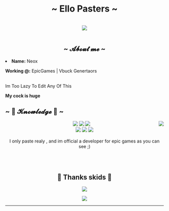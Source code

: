 <body>
<h1 align="center">~ Ello Pasters ~</h1>
<br>
<div align="center">
<img src="https://i.imgur.com/jx17oHT.gif">
</div>
<br>
<div>
<h2 align="center">  ~ 𝓐𝓫𝓸𝓾𝓽 𝓶𝓮 ~  </h2>
<li>
<b>Name:</b> Neox </li>

<b>Working @:</b> EpicGames | Vbuck Genertaors
</li>
<br> Im Too Lazy To Edit Any Of This 
<p><b>    My cock is huge <br>
                 </b></p>
</div>
<div>
<h2 align="left">            ~ 📇 𝓚𝓷𝓸𝔀𝓵𝓮𝓭𝓰𝓮 📇 ~</h2>
<p>
<img src="https://i.pinimg.com/originals/8d/4b/77/8d4b77c44b7a68c0fd609411e2c0ec3c.gif" align="right">
</div>
<div>
<p align="center"><img src="https://img.shields.io/badge/adobe%20photoshop%20-%2331A8FF.svg?&style=for-the-badge&logo=adobe%20photoshop&logoColor=white"/> <img src="https://img.shields.io/badge/html5%20-%23E34F26.svg?&style=for-the-badge&logo=html5&logoColor=white"/> <img src="https://img.shields.io/badge/css3%20-%231572B6.svg?&style=for-the-badge&logo=css3&logoColor=white"/><br>
 <img src="https://img.shields.io/badge/node.js%20-%2343853D.svg?&style=for-the-badge&logo=node.js&logoColor=white"/> <img src="https://img.shields.io/badge/javascript%20-%23323330.svg?&style=for-the-badge&logo=javascript&logoColor=%23F7DF1E"/> <img src="https://img.shields.io/badge/git%20-%23F05033.svg?&style=for-the-badge&logo=git&logoColor=white"/> <br><br>
I only paste realy , and im official a developer for epic games as you can see ;)
</p>
<br>

</div>
<br>
<div>
<h2 align="center">💖 Thanks skids 💖</h2>
<div align="center">
<img src="https://thumbs.gfycat.com/ElderlyNiceIsopod-size_restricted.gif">
</div>
  
<p align="center">
  <a href="https://github.com/Pasting101/github-readme-stats"> 
  <img  src="https://github-readme-stats.vercel.app/api?username=agajareiitr&&show_icons=true&theme=radical&include_all_commits=true"/>
    </a>

<hr>
</div>
</div>
</body>
